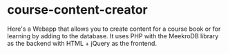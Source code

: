 # course-content-creator
Here's a Webapp that allows you to create content for a course book or for learning by adding to the database. It uses PHP with the MeekroDB library as the backend with HTML + jQuery as the frontend.
